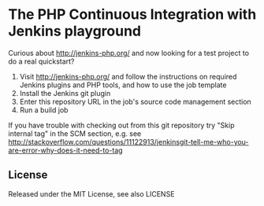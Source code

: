 # The PHP Continuous Integration with Jenkins playground

Curious about http://jenkins-php.org/ and now looking for a test project 
to do a real quickstart?

1. Visit http://jenkins-php.org/ and follow the instructions on required Jenkins plugins and 
PHP tools, and how to use the job template
2. Install the Jenkins git plugin
3. Enter this repository URL in the job's source code management section
4. Run a build job

If you have trouble with checking out from this git repository try "Skip internal 
tag" in the SCM section, e.g. see http://stackoverflow.com/questions/11122913/jenkinsgit-tell-me-who-you-are-error-why-does-it-need-to-tag  

## License

Released under the MIT License, see also LICENSE